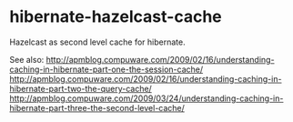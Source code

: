 hibernate-hazelcast-cache
=========================

Hazelcast as second level cache for hibernate.


See also:
http://apmblog.compuware.com/2009/02/16/understanding-caching-in-hibernate-part-one-the-session-cache/
http://apmblog.compuware.com/2009/02/16/understanding-caching-in-hibernate-part-two-the-query-cache/
http://apmblog.compuware.com/2009/03/24/understanding-caching-in-hibernate-part-three-the-second-level-cache/